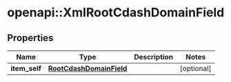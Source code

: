 # openapi::XmlRootCdashDomainField


## Properties
Name | Type | Description | Notes
------------ | ------------- | ------------- | -------------
**item_self** | [**RootCdashDomainField**](RootCdashDomainField.md) |  | [optional] 


